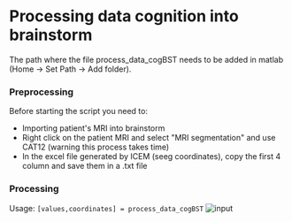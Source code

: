 # Processing data cognition into brainstorm
The path where the file process_data_cogBST needs to be added in matlab (Home -> Set Path -> Add folder).
### Preprocessing
Before starting the script you need to:
  - Importing patient's MRI into brainstorm
  - Right click on the patient MRI and select "MRI segmentation" and use CAT12 (warning this process takes time)
  - In the excel file generated by ICEM (seeg coordinates), copy the first 4 column and save them in a .txt file

### Processing
Usage:
``` [values,coordinates] = process_data_cogBST ``` 
![input](/Input.png)

